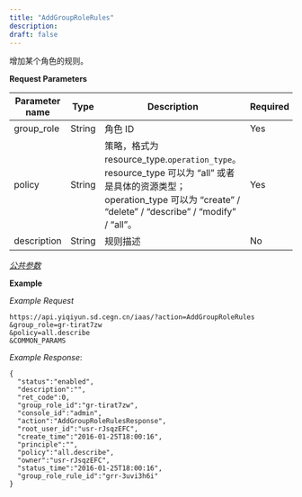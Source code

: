 ```yaml
---
title: "AddGroupRoleRules"
description: 
draft: false
---
```




增加某个角色的规则。

**Request Parameters**

| Parameter name | Type | Description | Required |
| --- | --- | --- | --- |
| group_role | String | 角色 ID | Yes |
| policy | String | 策略，格式为 resource_type.`operation_type`。resource_type 可以为 “all” 或者是具体的资源类型；operation_type 可以为 “create” / “delete” / “describe” / “modify” / “all”。 | Yes |
| description | String | 规则描述 | No |

[_公共参数_](../../../parameters/)

**Example**

_Example Request_

```
https://api.yiqiyun.sd.cegn.cn/iaas/?action=AddGroupRoleRules
&group_role=gr-tirat7zw
&policy=all.describe
&COMMON_PARAMS
```

_Example Response_:

```
{
  "status":"enabled",
  "description":"",
  "ret_code":0,
  "group_role_id":"gr-tirat7zw",
  "console_id":"admin",
  "action":"AddGroupRoleRulesResponse",
  "root_user_id":"usr-rJsqzEFC",
  "create_time":"2016-01-25T18:00:16",
  "principle":"",
  "policy":"all.describe",
  "owner":"usr-rJsqzEFC",
  "status_time":"2016-01-25T18:00:16",
  "group_role_rule_id":"grr-3uvi3h6i"
}
```
